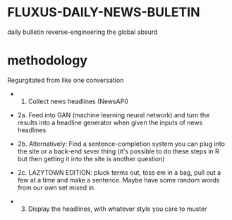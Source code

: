 # FLUXUS-DAILY-NEWS-BULETIN
daily bulletin reverse-engineering the global absurd





# methodology

Regurgitated from like one conversation

* 1. Collect news headlines (NewsAPI)

* 2a. Feed into GAN (machine learning neural network) and turn the results into a headline generator when given the inputs of news headlines
* 2b. Alternatively: Find a sentence-completion system you can plug into the site or a back-end sever thing (it's possible to do these steps in R but then getting it into the site is another question) 
* 2c. LAZYTOWN EDITION: pluck terms out, toss em in a bag, pull out a few at a time and make a sentence. Maybe have some random words from our own set mixed in.


* 3. Display the headlines, with whatever style you care to muster
